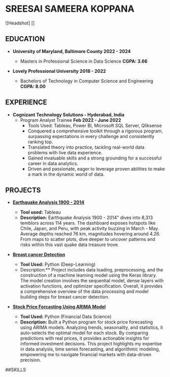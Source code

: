# SREESAI SAMEERA KOPPANA

![Headshot] []

## EDUCATION

- **University of Maryland, Baltimore County 2022 - 2024** 
  - Masters in Professional Science in Data Science **CGPA: 3.66**

- **Lovely Professional University 2018 - 2022**
  - Bachelors of Technology in Computer Science and Engineering **CGPA: 8.00**

## EXPERIENCE

- **Cognizant Technology Solutions -	 Hyderabad, India**
  - Program Analyst Trainee **Feb 2022 - June 2022**
    - Tools Used: Tableau, Power BI, Microsoft SQL Server, Qliksense
    - Conquered a comprehensive toolkit through a rigorous program, surpassing expectations in every challenge and consistently ranking top.
    - Translated theory into practice, tackling real-world data problems with live data experience.
    - Gained invaluable skills and a strong grounding for a successful career in data analytics.
    - Driven and passionate, eager to leverage proven abilities to make a mark in the dynamic world of data.

## PROJECTS

- [**Earthquake Analysis 1900 - 2014**](https://github.com/Sameera312001/Earthquake-Analysis-1900-2014)
  - **Tool used:** Tableau
  - **Description:** Earthquake Analysis 1900 - 2014" dives into 8,313 temblors across 114 years. The dashboard exposes hotspots like Chile, Japan, and Peru, with peak activity buzzing in March - May. Average depths reached 76 km, magnitudes hovering around 4.26. From maps to scatter plots, dive deeper to uncover patterns and risks within this vast quake data treasure trove.

- [**Breast cancer Detection**](https://github.com/Sameera312001/Breast-cancer-Detection)
  - **Tool Used:** Python (Deep-Learning)
  - Description:** Project includes data loading, preprocessing, and the construction of a machine learning model using the Keras library. The model creation involves the sequential model, dense layers with activation functions, and optimizer specification. Overall, it provides a comprehensive overview of the data processing and model building steps for breast cancer detection.

- [**Stock Price Forcasting Using ARIMA Model**](https://github.com/Sameera312001/Stock-Price-Forcasting-using-ARIMA-Model)
  - **Tool Used:** Python (Financial Data Science)
  - **Description:** Built a Python program for stock price forecasting using ARIMA models. Analyzing trends, seasonality, and statistics, it auto-selects the optimal model for each stock. By comparing predictions with real prices, it provides actionable insights for informed investment decisions. This project highlights my expertise in data analysis, time series forecasting, and algorithmic modeling, empowering me to navigate financial markets with data-driven precision.

##SKILLS

